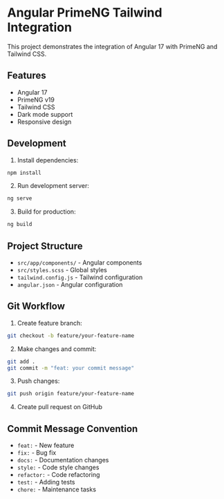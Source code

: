 # Angular PrimeNG Tailwind Integration

This project demonstrates the integration of Angular 17 with PrimeNG and Tailwind CSS.

## Features

- Angular 17
- PrimeNG v19
- Tailwind CSS
- Dark mode support
- Responsive design

## Development

1. Install dependencies:
```bash
npm install
```

2. Run development server:
```bash
ng serve
```

3. Build for production:
```bash
ng build
```

## Project Structure

- `src/app/components/` - Angular components
- `src/styles.scss` - Global styles
- `tailwind.config.js` - Tailwind configuration
- `angular.json` - Angular configuration

## Git Workflow

1. Create feature branch:
```bash
git checkout -b feature/your-feature-name
```

2. Make changes and commit:
```bash
git add .
git commit -m "feat: your commit message"
```

3. Push changes:
```bash
git push origin feature/your-feature-name
```

4. Create pull request on GitHub

## Commit Message Convention

- `feat:` - New feature
- `fix:` - Bug fix
- `docs:` - Documentation changes
- `style:` - Code style changes
- `refactor:` - Code refactoring
- `test:` - Adding tests
- `chore:` - Maintenance tasks
